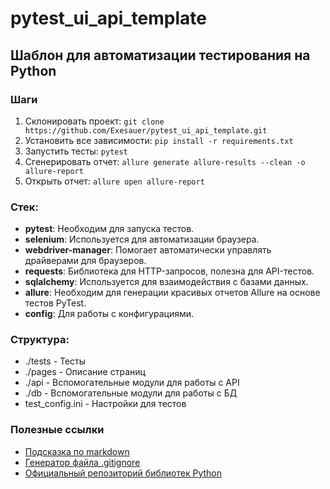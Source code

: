 # pytest_ui_api_template

## Шаблон для автоматизации тестирования на Python

### Шаги
1. Склонировать проект: `git clone https://github.com/Exesauer/pytest_ui_api_template.git`
2. Установить все зависимости: `pip install -r requirements.txt`
3. Запустить тесты: `pytest`
4. Сгенерировать отчет: `allure generate allure-results --clean -o allure-report`
5. Открыть отчет: `allure open allure-report`

### Стек:
- **pytest**: Необходим для запуска тестов.
- **selenium**: Используется для автоматизации браузера.
- **webdriver-manager**: Помогает автоматически управлять драйверами для браузеров.
- **requests**: Библиотека для HTTP-запросов, полезна для API-тестов.
- **sqlalchemy**: Используется для взаимодействия с базами данных.
- **allure**: Необходим для генерации красивых отчетов Allure на основе тестов PyTest.
- **config**: Для работы с конфигурациями.

### Структура:
- ./tests - Тесты
- ./pages - Описание страниц
- ./api - Вспомогательные модули для работы с API
- ./db - Вспомогательные модули для работы с БД
- test_config.ini - Настройки для тестов

### Полезные ссылки
- [Подсказка по markdown](https://www.markdownguide.org/basic-syntax/)
- [Генератор файла .gitignore](https://www.toptal.com/developers/gitignore)
- [Официальный репозиторий библиотек Python](https://pypi.org/)